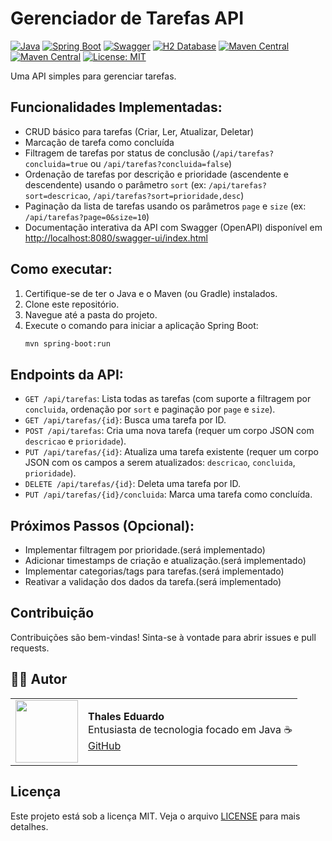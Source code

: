 # Gerenciador de Tarefas API

[![Java](https://img.shields.io/badge/Java-8-orange.svg)](https://www.java.com/)
[![Spring Boot](https://img.shields.io/badge/Spring%20Boot-3.2.x-brightgreen.svg)](https://spring.io/projects/spring-boot)
[![Swagger](https://img.shields.io/badge/Swagger-3.0-blue.svg)](https://swagger.io/)
[![H2 Database](https://img.shields.io/badge/H2%20Database-In--Memory-blue.svg?logo=h2&logoColor=white)](http://www.h2database.com/html/main.html)
[![Maven Central](https://img.shields.io/maven-central/v/org.springframework.boot/spring-boot-starter-web.svg?label=Spring%20Web)](https://mvnrepository.com/artifact/org.springframework.boot/spring-boot-starter-web)
[![Maven Central](https://img.shields.io/maven-central/v/org.springframework.boot/spring-boot-starter-data-jpa.svg?label=Spring%20Data%20JPA)](https://mvnrepository.com/artifact/org.springframework.boot/spring-boot-starter-data-jpa)
[![License: MIT](https://img.shields.io/badge/License-MIT-yellow.svg)](https://opensource.org/licenses/MIT)

Uma API simples para gerenciar tarefas.

## Funcionalidades Implementadas:

* CRUD básico para tarefas (Criar, Ler, Atualizar, Deletar)
* Marcação de tarefa como concluída
* Filtragem de tarefas por status de conclusão (`/api/tarefas?concluida=true` ou `/api/tarefas?concluida=false`)
* Ordenação de tarefas por descrição e prioridade (ascendente e descendente) usando o parâmetro `sort` (ex: `/api/tarefas?sort=descricao`, `/api/tarefas?sort=prioridade,desc`)
* Paginação da lista de tarefas usando os parâmetros `page` e `size` (ex: `/api/tarefas?page=0&size=10`)
* Documentação interativa da API com Swagger (OpenAPI) disponível em [http://localhost:8080/swagger-ui/index.html](http://localhost:8080/swagger-ui/index.html)

## Como executar:

1.  Certifique-se de ter o Java e o Maven (ou Gradle) instalados.
2.  Clone este repositório.
3.  Navegue até a pasta do projeto.
4.  Execute o comando para iniciar a aplicação Spring Boot:
    ```bash
    mvn spring-boot:run
    ```

## Endpoints da API:

* `GET /api/tarefas`: Lista todas as tarefas (com suporte a filtragem por `concluida`, ordenação por `sort` e paginação por `page` e `size`).
* `GET /api/tarefas/{id}`: Busca uma tarefa por ID.
* `POST /api/tarefas`: Cria uma nova tarefa (requer um corpo JSON com `descricao` e `prioridade`).
* `PUT /api/tarefas/{id}`: Atualiza uma tarefa existente (requer um corpo JSON com os campos a serem atualizados: `descricao`, `concluida`, `prioridade`).
* `DELETE /api/tarefas/{id}`: Deleta uma tarefa por ID.
* `PUT /api/tarefas/{id}/concluida`: Marca uma tarefa como concluída.

## Próximos Passos (Opcional):

* Implementar filtragem por prioridade.(será implementado)
* Adicionar timestamps de criação e atualização.(será implementado)
* Implementar categorias/tags para tarefas.(será implementado)
* Reativar a validação dos dados da tarefa.(será implementado)

## Contribuição

Contribuições são bem-vindas! Sinta-se à vontade para abrir issues e pull requests.

## 👨‍💻 Autor
<table>
  <tr>
    <td><img src="https://avatars.githubusercontent.com/u/89024257?v=4" width="100"/></td>
    <td>
      <b>Thales Eduardo</b><br/>
      Entusiasta de tecnologia focado em Java ☕<br/>
      <a href="https://github.com/thales32k0">GitHub</a>
    </td>
  </tr>
</table>

## Licença

Este projeto está sob a licença MIT. Veja o arquivo [LICENSE](LICENSE) para mais detalhes.